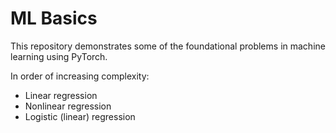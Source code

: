 # ML Basics
This repository demonstrates some of the foundational problems
in machine learning using PyTorch.

In order of increasing complexity:
- Linear regression
- Nonlinear regression
- Logistic (linear) regression

